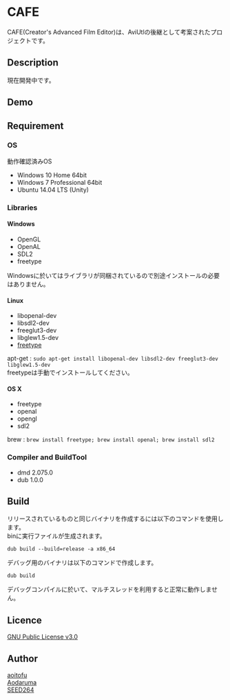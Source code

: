 CAFE
====

CAFE(Creator's Advanced Film Editor)は、AviUtlの後継として考案されたプロジェクトです。

## Description

現在開発中です。

## Demo

## Requirement

### OS

動作確認済みOS

* Windows 10 Home 64bit
* Windows 7 Professional 64bit
* Ubuntu 14.04 LTS (Unity)

### Libraries

#### Windows
* OpenGL
* OpenAL
* SDL2
* freetype

Windowsに於いてはライブラリが同梱されているので別途インストールの必要はありません。

#### Linux
* libopenal-dev
* libsdl2-dev
* freeglut3-dev
* libglew1.5-dev
* [freetype](http://download.savannah.gnu.org/releases/freetype/)

apt-get : `sudo apt-get install libopenal-dev libsdl2-dev freeglut3-dev libglew1.5-dev`  
freetypeは手動でインストールしてください。

#### OS X
* freetype
* openal
* opengl
* sdl2

brew : `brew install freetype; brew install openal; brew install sdl2`

### Compiler and BuildTool

* dmd 2.075.0
* dub 1.0.0

## Build

リリースされているものと同じバイナリを作成するには以下のコマンドを使用します。  
binに実行ファイルが生成されます。

    dub build --build=release -a x86_64

デバッグ用のバイナリは以下のコマンドで作成します。

    dub build

デバッグコンパイルに於いて、マルチスレッドを利用すると正常に動作しません。

## Licence

[GNU Public License v3.0](https://github.com/aoitofu/CAFE/blob/master/LICENSE)

## Author

[aoitofu](https://twitter.com/_aoi_tofu_)  
[Aodaruma](https://twitter.com/Aodaruma_)  
[SEED264](https://twitter.com/SEED264)

